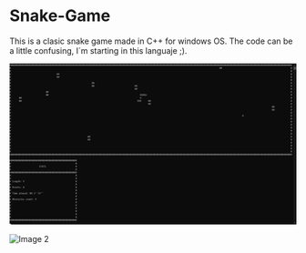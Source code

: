 # Snake-Game

This is a clasic snake game made in C++ for windows OS. The code can be a little confusing, I´m starting in this languaje ;).


![Image1](https://github.com/YuIshigami-kun/Snake-Game/blob/main/image_2022-01-23_12-28-00.png)


![Image 2]()

